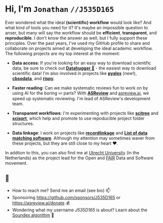 #  Hi, I'm `Jonathan` `//J535D165`

Ever wondered what the ideal **(scientific) workflow** would look like? And what kind of tools you need for it? It's maybe an impossible question to anser, but many will say the workflow should be **efficient**, **transparent**, and **reproducible**. I don't know the answer as well, but I fully support these principles. Over the past years, I've used my GitHub profile to share and collaborate on projects aimed at developing the ideal academic workflow. The following projects are my top interest at the moment:

- **Data access**: If you're looking for an easy way to download scientific data, be sure to check out **[Datahugger :open_hands:](https://github.com/j535d165/datahugger)** - the easiest way to download scientific data! I'm also involved in projects like **[pyalex](https://github.com/j535d165/pyalex)** (new!), **[cbsodata](https://github.com/j535d165/cbsodata)**, and **[rispy](https://github.com/MrTango/rispy)**. 

- **Faster reading**: Can we make systematic reviews fun to work on by using AI for the boring 💤 parts? With **[ASReview](https://github.com/asreview/asreview)** and [asreview.ai](https://asreview.ai), we speed up systematic reviewing. I'm lead of ASReview's development team. 

- **Transparent workflows**: I'm experimenting with projects like **[scitree](https://github.com/j535d165/scitree)** and **[scisort](https://github.com/j535d165/scisort)**, which help and promote to use repoducible project folder structures.

- **Data linkage**: I work on projects like **[recordlinkage](https://github.com/j535d165/recordlinkage)** and **[List of data matching software](https://github.com/j535d165/data-matching-software)**. Although my attention may sometimes waver from these projects, but they are still close to my heart ❤️.

In addtion to this, you can also find me at [Utrecht University](https://www.uu.nl/en/research/open-science/tracks/fair-data-and-software) (in the Netherlands) as the project lead for the Open and [FAIR](https://www.go-fair.org/fair-principles/) Data and Software movement. 


## 💬
- How to reach me? Send me an email (see bio) 📫 
- Sponsoring https://github.com/sponsors/J535D165 or https://asreview.ai/donate :moneybag:
- Wondering what my username _J535D165_ is about? Learn about the [Soundex algorithm](https://www.ics.uci.edu/~dan/genealogy/Miller/javascrp/soundex.htm) 💬

